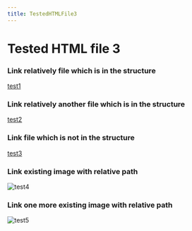 ```yaml
---
title: TestedHTMLFile3
---
```


<h1>Tested HTML file 3</h1>

<h3>Link relatively file which is in the structure</h3>
<a href="/maintree/html-tests/file1/">test1</a>

<h3>Link relatively another file which is in the structure</h3>
<a href="/maintree/html-tests/filetree/innerdir/testedhtmlfile5/">test2</a>

<h3>Link file which is not in the structure</h3>
<a href="https://github.com/gardener/gardener/blob/v1.30.0/README.md">test3</a>

<h3>Link existing image with relative path</h3>
<img title="test4" src="/__resources/gardener-docforge-logo.png">

<h3>Link one more existing image with relative path</h3>
<img title="test5" src="/__resources/gardener-docforge-logo.png">
